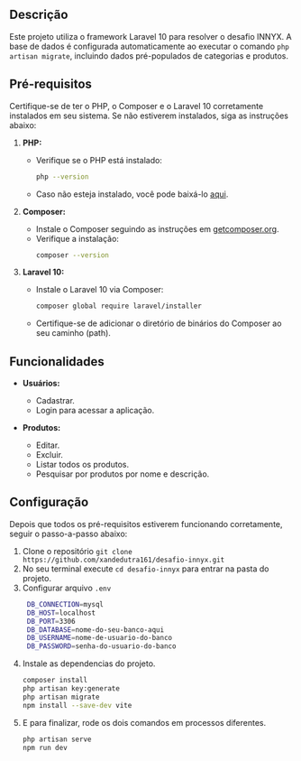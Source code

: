 
## Descrição

Este projeto utiliza o framework Laravel 10 para resolver o desafio INNYX. A base de dados é configurada automaticamente ao executar o comando `php artisan migrate`, incluindo dados pré-populados de categorias e produtos.

## Pré-requisitos

Certifique-se de ter o PHP, o Composer e o Laravel 10 corretamente instalados em seu sistema. Se não estiverem instalados, siga as instruções abaixo:

1. **PHP:**
   - Verifique se o PHP está instalado:
     ```bash
     php --version
     ```
   - Caso não esteja instalado, você pode baixá-lo [aqui](https://www.php.net/downloads.php).

2. **Composer:**
   - Instale o Composer seguindo as instruções em [getcomposer.org](https://getcomposer.org/download/).
   - Verifique a instalação:
     ```bash
     composer --version
     ```

3. **Laravel 10:**
   - Instale o Laravel 10 via Composer:
     ```bash
     composer global require laravel/installer
     ```
   - Certifique-se de adicionar o diretório de binários do Composer ao seu caminho (path).

## Funcionalidades

- **Usuários:**
  - Cadastrar.
  - Login para acessar a aplicação.

- **Produtos:**
  - Editar.
  - Excluir.
  - Listar todos os produtos.
  - Pesquisar por produtos por nome e descrição.

## Configuração

Depois que todos os pré-requisitos estiverem funcionando corretamente, seguir o passo-a-passo abaixo:

1. Clone o repositório `git clone https://github.com/xandedutra161/desafio-innyx.git`
2. No seu terminal execute `cd desafio-innyx` para entrar na pasta do projeto.
3. Configurar arquivo `.env`
   ```bash
    DB_CONNECTION=mysql
    DB_HOST=localhost
    DB_PORT=3306
    DB_DATABASE=nome-do-seu-banco-aqui
    DB_USERNAME=nome-de-usuario-do-banco
    DB_PASSWORD=senha-do-usuario-do-banco
4. Instale as dependencias do projeto.
    ```bash
    composer install
    php artisan key:generate
    php artisan migrate
    npm install --save-dev vite
5. E para finalizar, rode os dois comandos em processos diferentes.
    ```bash
    php artisan serve
    npm run dev

